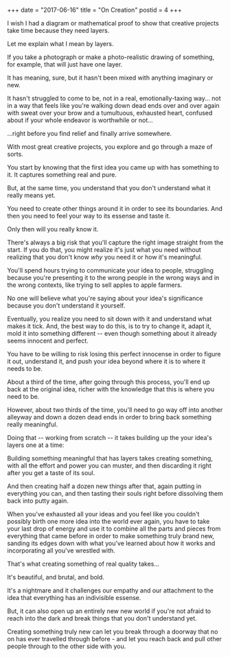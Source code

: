 +++
date = "2017-06-16"
title = "On Creation"
postid = 4
+++

I wish I had a diagram or mathematical proof to show that creative projects take time because they need layers. 

Let me explain what I mean by layers.

If you take a photograph or make a photo-realistic drawing of something, for example, that will just have one layer. 

It has meaning, sure, but it hasn't been mixed with anything imaginary or new. 

It hasn't struggled to come to be, not in a real, emotionally-taxing way... not in a way that feels like you're walking down dead ends over and over again with sweat over your brow and a tumultuous, exhausted heart, confused about if your whole endeavor is worthwhile or not...

...right before you find relief and finally arrive somewhere.

With most great creative projects, you explore and go through a maze of sorts. 

You start by knowing that the first idea you came up with has something to it. It captures something real and pure. 

But, at the same time, you understand that you don't understand what it really means yet.

You need to create other things around it in order to see its boundaries. And then you need to feel your way to its essense and taste it.

Only then will you really know it.

There's always a big risk that you'll capture the right image straight from the start. If you do that, you might realize it's just what you need without realizing that you don't know *why* you need it or how it's meaningful.

You'll spend hours trying to communicate your idea to people, struggling because you're presenting it to the wrong people in the wrong ways and in the wrong contexts, like trying to sell apples to apple farmers. 

No one will believe what you're saying about your idea's significance because you don't understand it yourself.

Eventually, you realize you need to sit down with it and understand what makes it tick. And, the best way to do this, is to try to change it, adapt it, mold it into something different -- even though something about it already seems innocent and perfect. 

You have to be willing to risk losing this perfect innocense in order to figure it out, understand it, and push your idea beyond where it is to where it needs to be.

About a third of the time, after going through this process, you'll end up back at the original idea, richer with the knowledge that this is where you need to be. 

However, about two thirds of the time, you'll need to go way off into another alleyway and down a dozen dead ends in order to bring back something really meaningful. 

Doing that -- working from scratch -- it takes building up the your idea's layers one at a time:

Building something meaningful that has layers takes creating something, with all the effort and power you can muster, and then discarding it right after you get a taste of its soul. 

And then creating half a dozen new things after that, again putting in everything you can, and then tasting their souls right before dissolving them back into putty again. 

When you've exhausted all your ideas and you feel like you couldn't possibly birth one more idea into the world ever again, you have to take your last drop of energy and use it to combine all the parts and pieces from everything that came before in order to make something truly brand new, sanding its edges down with what you've learned about how it works and incorporating all you've wrestled with. 

That's what creating something of real quality takes...

It's beautiful, and brutal, and bold. 

It's a nightmare and it challenges our empathy and our attachment to the idea that everything has an indivisible essense. 

But, it can also open up an entirely new new world if you're not afraid to reach into the dark and break things that you don't understand yet. 

Creating something truly new can let you break through a doorway that no on has ever travelled through before - and let you reach back and pull other people through to the other side with you.